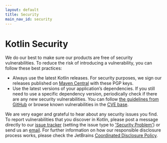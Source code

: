 ```yaml
---
layout: default
title: Security
main_nav_id: security
---
```


# Kotlin Security

We do our best to make sure our products are free of security vulnerabilities. To reduce the risk of introducing a vulnerability,
you can follow these best practices: 

* Always use the latest Kotlin releases. For security purposes, we sign our releases published on [Maven Central](https://repo1.maven.org/maven2/org/jetbrains/kotlin/) 
with these PGP keys.
* Use the latest versions of your application’s dependencies. If you still need to use a specific dependency version, 
periodically check if there are any new security vulnerabilities. You can follow 
[the guidelines from GitHub](https://help.github.com/en/github/managing-security-vulnerabilities/managing-vulnerabilities-in-your-projects-dependencies) 
or browse known vulnerabilities in the [CVE base](https://cve.mitre.org/cve/search_cve_list.html).

We are very eager and grateful to hear about any security issues you find. To report vulnerabilities that you discover in Kotlin,
please post a message directly to our [issue tracker](https://youtrack.jetbrains.com/issues/KT) (setting the issue type to ['Security Problem'](https://youtrack.jetbrains.com/issues/KT?q=%23%7BSecurity%20Problem%7D%20)) 
or send us an [email](mailto:security@jetbrains.org). For further information on how our responsible disclosure process works, 
please check the JetBrains [Coordinated Disclosure Policy](https://www.jetbrains.com/legal/terms/coordinated-disclosure.html).

